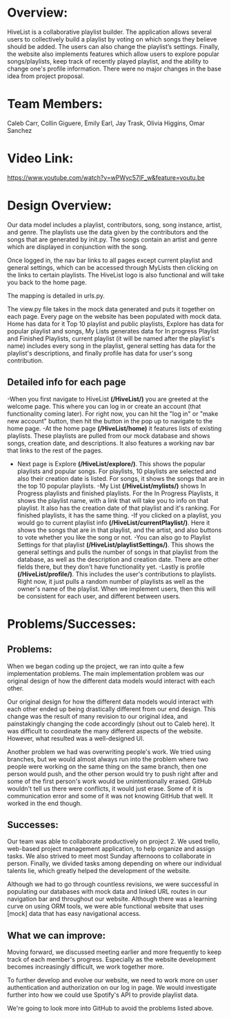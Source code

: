 ﻿# ﻿﻿Overview:HiveList is a collaborative playlist builder. The application allows several users to collectively build a playlist by voting on which songs they believe should be added. The users can also change the playlist’s settings. Finally, the website also implements features which allow users to explore popular songs/playlists, keep track of recently played playlist, and the ability to change one's profile information. There were no major changes in the base idea from project proposal.# Team Members: Caleb Carr, Collin Giguere, Emily Earl, Jay Trask, Olivia Higgins, Omar Sanchez# Video Link:https://www.youtube.com/watch?v=wPWyc57IF_w&feature=youtu.be# Design Overview:Our data model includes a playlist, contributors, song, song instance, artist, and genre. The playlists use the data given by the contributors and the songs that are generated by init.py. The songs contain an artist and genre which are displayed in conjunction with the song.Once logged in, the nav bar links to all pages except current playlist and general settings, which can be accessed through MyLists then clicking on the links to certain playlists. The HiveList logo is also functional and will take you back to the home page. The mapping is detailed in urls.py.The view.py file takes in the mock data generated and puts it together on each page. Every page on the website has been populated with mock data. Home has data for it Top 10 playlist and public playlists, Explore has data for popular playlist and songs, My Lists generates data for In progress Playlist and Finished Playlists, current playlist (it will be named after the playlist's name) includes every song in the playlist, general setting has data for the playlist's descriptions, and finally profile has data for user's song contribution.## Detailed info for each page-When you first navigate to HiveList **(/HiveList/)** you are greeted at the welcome page. This where you can log in or create an account (that functionality coming later). For right now, you can hit the "log in" or "make new account" button, then hit the button in the pop up to navigate to the home page. -At the home page **(/HiveList/home)** it features lists of existing playlists. These playlists are pulled from our mock database and shows songs, creation date, and descriptions. It also features a working nav bar that links to the rest of the pages.- Next page is Explore **(/HiveList/explore/)**. This shows the popular playlists and popular songs. For playlists, 10 playlists are selected and also their creation date is listed. For songs, it shows the songs that are in the top 10 popular playlists.-My List **(/HiveList/mylists/)** shows In Progress playlists and finished playlists. For the In Progress Playlists, it shows the playlist name, with a link that will take you to info on that playlist. It also has the creation date of that playlist and it's ranking. For finished playlists, it has the same thing.-If you clicked on a playlist, you would go to current playlist info **(/HiveList/currentPlaylist/)**. Here it shows the songs that are in that playlist, and the artist, and also buttons to vote whether you like the song or not. -You can also go to Playlist Settings for that playlist **(/HiveList/playlistSettings/)**. This shows the general settings and pulls the number of songs in that playlist from the database, as well as the description and creation date. There are other fields there, but they don't have functionality yet. -Lastly is profile **(/HiveList/profile/)**. This includes the user's contributions to playlists. Right now, it just pulls a random number of playlists as well as the owner's name of the playlist. When we implement users, then this will be consistent for each user, and different between users.# Problems/Successes:## Problems:When we began coding up the project, we ran into quite a few implementation problems. The main implementation problem was our original design of how the different data models would interact with each other. Our original design for how the different data models would interact with each other ended up being drastically different from our end design. This change was the result of many revision to our original idea, and painstakingly changing the code accordingly (shout out to Caleb here). It was difficult to coordinate the many different aspects of the website. However, what resulted was a well-designed UI. Another problem we had was overwriting people's work. We tried using branches, but we would almost always run into the problem where two people were working on the same thing on the same branch, then one person would push, and the other person would try to push right after and some of the first person's work would be unintentionally erased. GitHub wouldn't tell us there were conflicts, it would just erase. Some of it is communication error and some of it was not knowing GitHub that well. It worked in the end though. ## Successes:Our team was able to collaborate productively on project 2. We used trello, web-based project management application, to help organize and assign tasks. We also strived to meet most Sunday afternoons to collaborate in person. Finally, we divided tasks among depending on where our individual talents lie, which greatly helped the development of the website. Although we had to go through countless revisions, we were successful in populating our databases with mock data and linked URL routes in our navigation bar and throughout our website. Although there was a learning curve on using ORM tools, we were able functional website that uses [mock] data that has easy navigational access.## What we can improve:Moving forward, we discussed meeting earlier and more frequently to keep track of each member's progress. Especially as the website development becomes increasingly difficult, we work together more. To further develop and evolve our website, we need to work more on user authentication and authorization on our log in page. We would investigate further into how we could use Spotify's API to provide playlist data.We're going to look more into GitHub to avoid the problems listed above.